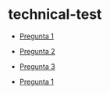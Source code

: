 # technical-test

- [Pregunta 1](Q1.md)
- [Pregunta 2](Q2.md)
- [Pregunta 3](q3.md)

- [Pregunta 1](answers.md)
